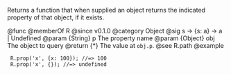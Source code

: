 Returns a function that when supplied an object returns the indicated
property of that object, if it exists.

@func
@memberOf R
@since v0.1.0
@category Object
@sig s -> {s: a} -> a | Undefined
@param {String} p The property name
@param {Object} obj The object to query
@return {*} The value at `obj.p`.
@see R.path
@example

     R.prop('x', {x: 100}); //=> 100
     R.prop('x', {}); //=> undefined
